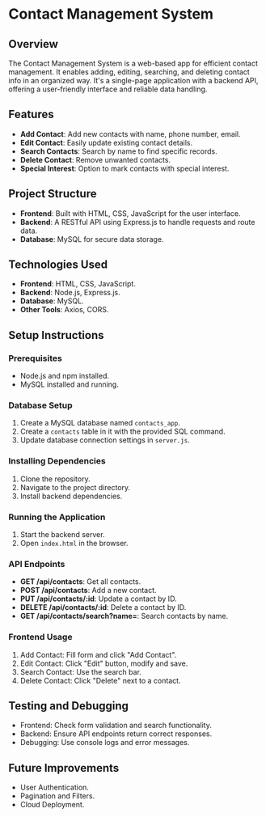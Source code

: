 
# Contact Management System

## Overview
The Contact Management System is a web-based app for efficient contact management. It enables adding, editing, searching, and deleting contact info in an organized way. It's a single-page application with a backend API, offering a user-friendly interface and reliable data handling.

## Features
- **Add Contact**: Add new contacts with name, phone number, email.
- **Edit Contact**: Easily update existing contact details.
- **Search Contacts**: Search by name to find specific records.
- **Delete Contact**: Remove unwanted contacts.
- **Special Interest**: Option to mark contacts with special interest.

## Project Structure
- **Frontend**: Built with HTML, CSS, JavaScript for the user interface.
- **Backend**: A RESTful API using Express.js to handle requests and route data.
- **Database**: MySQL for secure data storage.

## Technologies Used
- **Frontend**: HTML, CSS, JavaScript.
- **Backend**: Node.js, Express.js.
- **Database**: MySQL.
- **Other Tools**: Axios, CORS.

## Setup Instructions

### Prerequisites
- Node.js and npm installed.
- MySQL installed and running.

### Database Setup
1. Create a MySQL database named `contacts_app`.
2. Create a `contacts` table in it with the provided SQL command.
3. Update database connection settings in `server.js`.

### Installing Dependencies
1. Clone the repository.
2. Navigate to the project directory.
3. Install backend dependencies.

### Running the Application
1. Start the backend server.
2. Open `index.html` in the browser.

### API Endpoints
- **GET /api/contacts**: Get all contacts.
- **POST /api/contacts**: Add a new contact.
- **PUT /api/contacts/:id**: Update a contact by ID.
- **DELETE /api/contacts/:id**: Delete a contact by ID.
- **GET /api/contacts/search?name=**: Search contacts by name.

### Frontend Usage
1. Add Contact: Fill form and click "Add Contact".
2. Edit Contact: Click "Edit" button, modify and save.
3. Search Contact: Use the search bar.
4. Delete Contact: Click "Delete" next to a contact.

## Testing and Debugging
- Frontend: Check form validation and search functionality.
- Backend: Ensure API endpoints return correct responses.
- Debugging: Use console logs and error messages.

## Future Improvements
- User Authentication.
- Pagination and Filters.
- Cloud Deployment.



